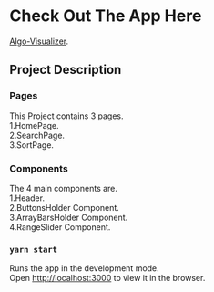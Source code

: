 # Check Out The App Here

[Algo-Visualizer](https://algo-visualizer-1-0-0.netlify.app/).

## Project Description
### Pages
This Project contains 3 pages.\
1.HomePage.\
2.SearchPage.\
3.SortPage.
### Components
The 4 main components are.\
1.Header.\
2.ButtonsHolder Component.\
3.ArrayBarsHolder Component.\
4.RangeSlider Component.


### `yarn start`

Runs the app in the development mode.\
Open [http://localhost:3000](http://localhost:3000) to view it in the browser.



